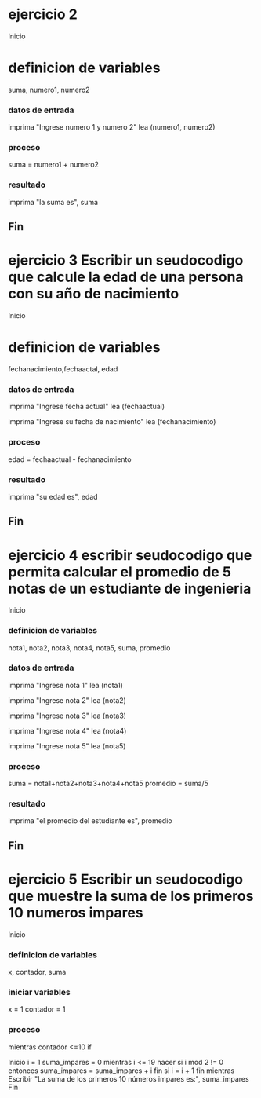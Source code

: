 # ejercicio 2

Inicio
# definicion de variables
suma, numero1, numero2

### datos de entrada
imprima "Ingrese numero 1 y numero 2"
lea (numero1, numero2)

### proceso
suma =  numero1 + numero2

### resultado
imprima "la suma es", suma

Fin
-----------------------------------------------------------------------------------------------

# ejercicio 3 Escribir un seudocodigo que calcule la edad de una persona con su año de nacimiento

Inicio
# definicion de variables
fechanacimiento,fechaactal, edad

### datos de entrada
imprima "Ingrese fecha actual"
lea (fechaactual)

imprima "Ingrese su fecha de nacimiento"
lea (fechanacimiento)

### proceso
edad = fechaactual - fechanacimiento

### resultado
imprima "su edad es", edad

Fin
-----------------------------------------------------------------------------------------------

# ejercicio 4 escribir seudocodigo que permita calcular el promedio de 5 notas de un estudiante de ingenieria

Inicio 
### definicion de variables
nota1, nota2, nota3, nota4, nota5, suma, promedio

### datos de entrada
imprima "Ingrese nota 1"
lea (nota1)

imprima "Ingrese nota 2"
lea (nota2)

imprima "Ingrese nota 3"
lea (nota3)

imprima "Ingrese nota 4"
lea (nota4)

imprima "Ingrese nota 5"
lea (nota5)

### proceso
suma = nota1+nota2+nota3+nota4+nota5
promedio = suma/5

### resultado
imprima "el promedio del estudiante es", promedio

Fin
-----------------------------------------------------------------------------------------------

# ejercicio 5 Escribir un seudocodigo que muestre la suma de los primeros 10 numeros impares

Inicio 
### definicion de variables
x, contador, suma

### iniciar variables
x = 1
contador = 1

### proceso
mientras contador <=10
if 


Inicio
   i = 1
   suma_impares = 0
   mientras i <= 19 hacer
      si i mod 2 != 0 entonces
         suma_impares = suma_impares + i
      fin si
      i = i + 1
   fin mientras
   Escribir "La suma de los primeros 10 números impares es:", suma_impares
Fin
